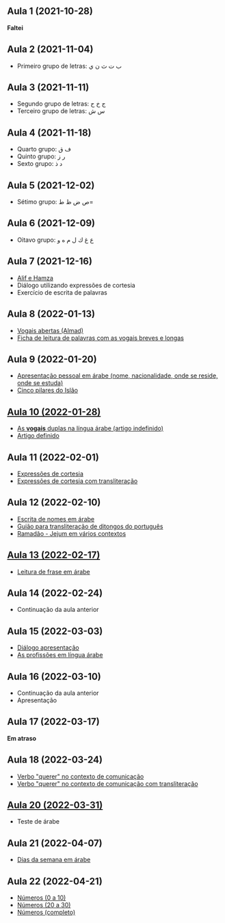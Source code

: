 ## Aula 1 (2021-10-28)

**Faltei**

## Aula 2 (2021-11-04)

- Primeiro grupo de letras: ب ت ث ن ي

## Aula 3 (2021-11-11)

- Segundo grupo de letras: ج خ ح
- Terceiro grupo de letras: س ش

## Aula 4 (2021-11-18)

- Quarto grupo: ف ق
- Quinto grupo: ر ز
- Sexto grupo: د ذ

## Aula 5 (2021-12-02)

- Sétimo grupo: ص ض ظ ط=

## Aula 6 (2021-12-09)

- Oitavo grupo: ع غ ك ل م ه و 

## Aula 7 (2021-12-16)

- [Alif e Hamza](../anexos/aula7/Alif%20ا%20e%20Hamza.pdf)
- Diálogo utilizando expressões de cortesia
- Exercício de escrita de palavras

## Aula 8 (2022-01-13)

- [Vogais abertas (Almad)](../anexos/aula8/As%20vogais%20longas%20na%20língua%20árabe.doc-2020.pdf)
- [Ficha de leitura de palavras com as vogais breves e longas](../anexos/aula8/Atividade_Leitura%20de%20palavras%20árabe_vogais%20breves%20e%20longas.pdf)

## Aula 9 (2022-01-20)

- [Apresentação pessoal em árabe (nome, nacionalidade, onde se reside, onde se estuda)](../anexos/aula9/apresentação%20pessoal%20em%20Árabe.pdf)
- [Cinco pilares do Islão](../anexos/aula9/Pilares%20do%20Islao_arkane%20islame.pdf)

## [Aula 10 (2022-01-28)](aula10.md)

- [As **vogais** duplas na língua árabe (artigo indefinido)](../anexos/aula10/2022_%20As%20vogais%20duplas.pdf)
- [Artigo definido](../anexos/aula10/2022_Artigo%20definido.pdf)

## Aula 11 (2022-02-01)

- [Expressões de cortesia](../anexos/aula11/2022_Expressoes%20de%20cortesia_%20cumprimentos-%20despedida_%20%20FICHA%20DA%20LEITURA.pdf)
- [Expressões de cortesia com transliteração](../anexos/aula11/2022_Transliteração_Expressoes%20de%20cortesia_%20cumprimentos-%20despedida_.pdf)

## Aula 12 (2022-02-10)

- [Escrita de nomes em árabe](../anexos/aula12/Escrita%20dos%20nomes%20em%20árabe_%202020.pdf)
- [Guião para transliteração de ditongos do português](../aula12/../anexos/aula12/Guiao%20de%20escrever%20nomes%20em%20arabe_%20que%20diptongo.pdf)
- [Ramadão - Jejum em vários contextos](../anexos/aula12/Ramadão_%20jejum%20praticado%20em%20vários%20contextos.pdf)

## [Aula 13 (2022-02-17)](aula13.md)

- [Leitura de frase em árabe](../anexos/aula13/2021_Leitura%20de%20frases%20curtas%20com%20vogais%20breves%20e%20longas_.pdf)

## Aula 14 (2022-02-24)

- Continuação da aula anterior

## Aula 15 (2022-03-03)

- [Diálogo apresentação](../anexos/aula15/Diálogo_Apresentação_Profissão.pdf)
- [As profissões em língua árabe](../anexos/aula15/As%20profissões%20na%20língua%20árabe.pdf)

## Aula 16 (2022-03-10)

- Continuação da aula anterior
- Apresentação

## Aula 17 (2022-03-17)

**Em atraso**

## Aula 18 (2022-03-24)

- [Verbo "querer" no contexto de comunicação](../anexos/aula18/contexto%20de%20comida%20e%20café%20_%20ÀRABE.pdf)
- [Verbo "querer" no contexto de comunicação com transliteração](../anexos/aula18/Ficha_com_%20a%20transliteração.pdf)

## [Aula 20 (2022-03-31)](aula20.md)

- Teste de árabe

## Aula 21 (2022-04-07)

- [Dias da semana em árabe](..anexos/../../anexos/aula21/Ficha%20DIAS%20DA%20SEMANA_ÁRABE.pdf)

## Aula 22 (2022-04-21)

- [Números (0 a 10)](../anexos/aula22/2022_%20Ficha_%20numeros%20em%20arabe_%200%20_%2010.pdf)
- [Números (20 a 30)](..anexos/../../anexos/aula22/2022_%20ficha%20_%20numeros%20em%20arabe_%2020_%2030_%20etc_.pdf)
- [Números (completo)](..anexos/../../anexos/aula22/2022_Numeros_%20na%20Lingua%20Árabe_%20completo.pdf)

